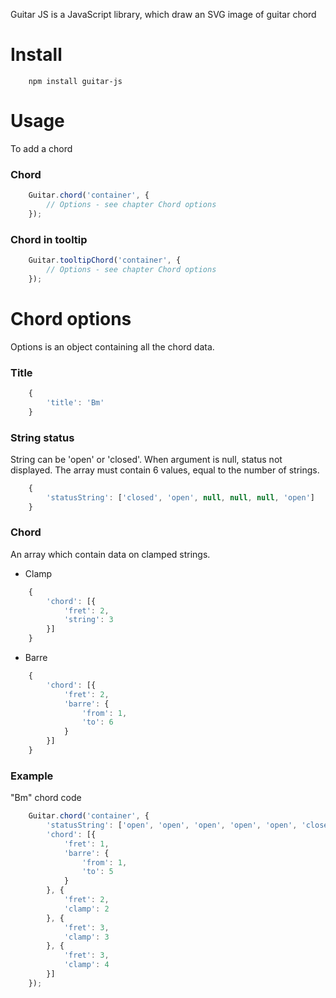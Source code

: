 Guitar JS is a JavaScript library, which draw an SVG image of guitar 
chord

# Install

```
    npm install guitar-js
```

# Usage

To add a chord

### Chord

```javascript
    Guitar.chord('container', {
        // Options - see chapter Chord options
    });
```

### Chord in tooltip

```javascript
    Guitar.tooltipChord('container', {
        // Options - see chapter Chord options
    });
```

# Chord options

Options is an object containing all the chord data.

### Title

```javascript
    {
        'title': 'Bm'
    }    
```

### String status

String can be 'open' or 'closed'. When argument is null, status not 
displayed. The array must contain 6 values, equal 
to the number of strings.

```javascript
    {
        'statusString': ['closed', 'open', null, null, null, 'open']
    }    
```

### Chord

An array which contain data on clamped strings. 

* Clamp

```javascript
    {
        'chord': [{
            'fret': 2,
            'string': 3
        }]
    }    
```

* Barre

```javascript
    {
        'chord': [{
            'fret': 2,
            'barre': {
                'from': 1,
                'to': 6
            }
        }]
    }    
```

### Example

"Bm" chord code

```javascript
    Guitar.chord('container', {
        'statusString': ['open', 'open', 'open', 'open', 'open', 'closed'],
        'chord': [{
            'fret': 1,
            'barre': {
                'from': 1,
                'to': 5
            }
        }, {
            'fret': 2,
            'clamp': 2
        }, {
            'fret': 3,
            'clamp': 3
        }, {
            'fret': 3,
            'clamp': 4
        }]
    }); 
```